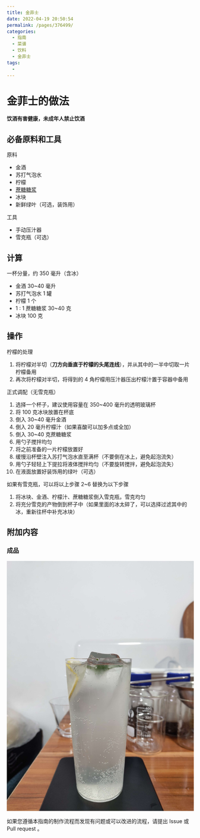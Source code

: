 ```yaml
---
title: 金菲士
date: 2022-04-19 20:50:54
permalink: /pages/376499/
categories:
  - 指南
  - 菜谱
  - 饮料
  - 金菲士
tags:
  - 
---
```

# 金菲士的做法

**饮酒有害健康，未成年人禁止饮酒**

## 必备原料和工具

原料

- 金酒
- 苏打气泡水
- 柠檬
- [蔗糖糖浆](../../condiment/蔗糖糖浆/蔗糖糖浆.md)
- 冰块
- 新鲜绿叶（可选，装饰用）

工具

- 手动压汁器
- 雪克瓶（可选）

## 计算

一杯分量，约 350 毫升（含冰）

- 金酒 30~40 毫升
- 苏打气泡水 1 罐
- 柠檬 1 个
- 1 : 1 蔗糖糖浆 30~40 克
- 冰块 100 克

## 操作

柠檬的处理

1. 将柠檬对半切（**刀方向垂直于柠檬的头尾连线**），并从其中的一半中切取一片柠檬备用
2. 再次将柠檬对半切，将得到的 4 角柠檬用压汁器压出柠檬汁置于容器中备用

正式调配（无雪克瓶）

1. 选择一个杯子，建议使用容量在 350~400 毫升的透明玻璃杯
2. 将 100 克冰块放置在杯底
3. 倒入 30~40 毫升金酒
4. 倒入 20 毫升柠檬汁（如果喜酸可以加多点或全加）
5. 倒入 30~40 克蔗糖糖浆
6. 用勺子搅拌均匀
7. 将之前准备的一片柠檬放置好
8. 缓慢沿杯壁注入苏打气泡水直至满杯（不要倒在冰上，避免起泡流失）
9. 用勺子轻轻上下提拉将液体搅拌均匀（不要旋转搅拌，避免起泡流失）
10. 在液面放置好装饰用的绿叶（可选）

如果有雪克瓶，可以将以上步骤 2~6 替换为以下步骤

1. 将冰块、金酒、柠檬汁、蔗糖糖浆倒入雪克瓶，雪克均匀
2. 将充分雪克的产物倒到杯子中（如果里面的冰太碎了，可以选择过滤其中的冰，重新往杯中补充冰块）

## 附加内容

### 成品

![gin-fizz](/img/jpg/drink/金菲士.jpg)

如果您遵循本指南的制作流程而发现有问题或可以改进的流程，请提出 Issue 或 Pull request 。
